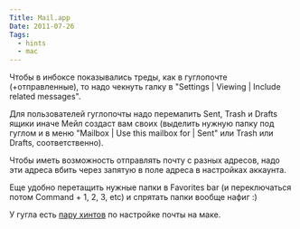 ```yaml
---
Title: Mail.app
Date: 2011-07-26
Tags:
  - hints
  - mac
---
```


Чтобы в инбоксе показывались треды, как в гуглопочте (+отправленные), то надо чекнуть галку в "Settings | Viewing | Include related messages".

Для пользователей гуглопочты надо перемапить Sent, Trash и Drafts ящики иначе Мейл создаст вам своих (выделить нужную папку под гуглом и в меню "Mailbox | Use this mailbox for | Sent" или Trash или Drafts, соответственно).

Чтобы иметь возможность отправлять почту с разных адресов, надо эти адреса вбить через запятую в поле адреса в настройках аккаунта.

Еще удобно перетащить нужные папки в Favorites bar (и переключаться потом Command + 1, 2, 3, etc) и спрятать папки вообще нафиг :)

У гугла есть [пару хинтов](http://mail.google.com/support/bin/answer.py?answer=78892&amp;hlrm=en#) по настройке почты на маке.